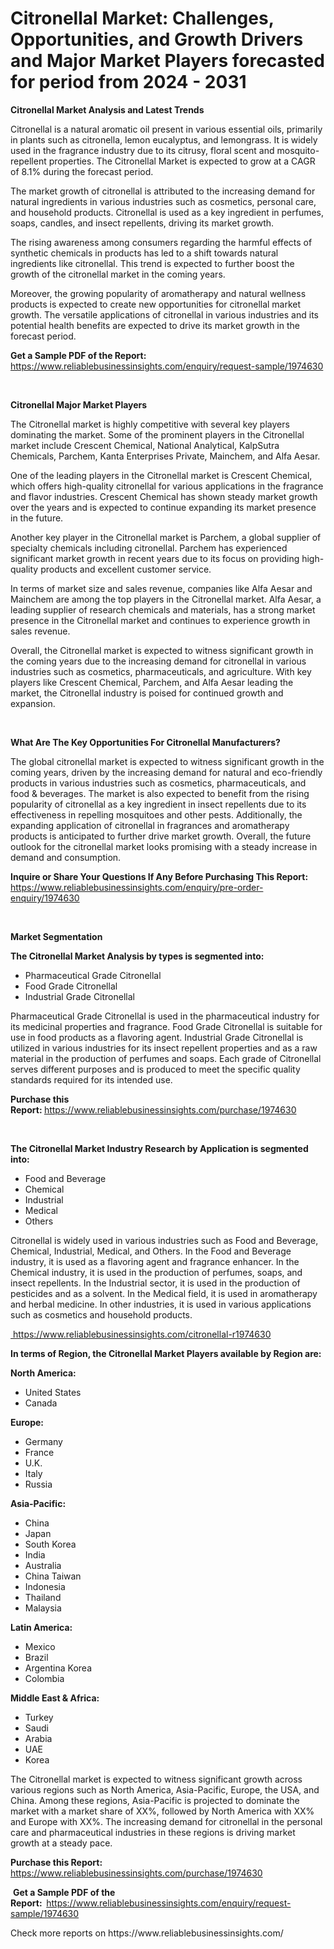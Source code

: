 <p><h1>Citronellal Market: Challenges, Opportunities, and Growth Drivers and Major Market Players forecasted for period from 2024 - 2031</h1></p><p><strong>Citronellal Market Analysis and Latest Trends</strong></p>
<p><p>Citronellal is a natural aromatic oil present in various essential oils, primarily in plants such as citronella, lemon eucalyptus, and lemongrass. It is widely used in the fragrance industry due to its citrusy, floral scent and mosquito-repellent properties. The Citronellal Market is expected to grow at a CAGR of 8.1% during the forecast period.</p><p>The market growth of citronellal is attributed to the increasing demand for natural ingredients in various industries such as cosmetics, personal care, and household products. Citronellal is used as a key ingredient in perfumes, soaps, candles, and insect repellents, driving its market growth.</p><p>The rising awareness among consumers regarding the harmful effects of synthetic chemicals in products has led to a shift towards natural ingredients like citronellal. This trend is expected to further boost the growth of the citronellal market in the coming years.</p><p>Moreover, the growing popularity of aromatherapy and natural wellness products is expected to create new opportunities for citronellal market growth. The versatile applications of citronellal in various industries and its potential health benefits are expected to drive its market growth in the forecast period.</p></p>
<p><strong>Get a Sample PDF of the Report:&nbsp;</strong> <a href="https://www.reliablebusinessinsights.com/enquiry/request-sample/1974630">https://www.reliablebusinessinsights.com/enquiry/request-sample/1974630</a></p>
<p>&nbsp;</p>
<p><strong>Citronellal Major Market Players</strong></p>
<p><p>The Citronellal market is highly competitive with several key players dominating the market. Some of the prominent players in the Citronellal market include Crescent Chemical, National Analytical, KalpSutra Chemicals, Parchem, Kanta Enterprises Private, Mainchem, and Alfa Aesar.</p><p>One of the leading players in the Citronellal market is Crescent Chemical, which offers high-quality citronellal for various applications in the fragrance and flavor industries. Crescent Chemical has shown steady market growth over the years and is expected to continue expanding its market presence in the future.</p><p>Another key player in the Citronellal market is Parchem, a global supplier of specialty chemicals including citronellal. Parchem has experienced significant market growth in recent years due to its focus on providing high-quality products and excellent customer service.</p><p>In terms of market size and sales revenue, companies like Alfa Aesar and Mainchem are among the top players in the Citronellal market. Alfa Aesar, a leading supplier of research chemicals and materials, has a strong market presence in the Citronellal market and continues to experience growth in sales revenue.</p><p>Overall, the Citronellal market is expected to witness significant growth in the coming years due to the increasing demand for citronellal in various industries such as cosmetics, pharmaceuticals, and agriculture. With key players like Crescent Chemical, Parchem, and Alfa Aesar leading the market, the Citronellal industry is poised for continued growth and expansion.</p></p>
<p>&nbsp;</p>
<p><strong>What Are The Key Opportunities For Citronellal Manufacturers?</strong></p>
<p><p>The global citronellal market is expected to witness significant growth in the coming years, driven by the increasing demand for natural and eco-friendly products in various industries such as cosmetics, pharmaceuticals, and food & beverages. The market is also expected to benefit from the rising popularity of citronellal as a key ingredient in insect repellents due to its effectiveness in repelling mosquitoes and other pests. Additionally, the expanding application of citronellal in fragrances and aromatherapy products is anticipated to further drive market growth. Overall, the future outlook for the citronellal market looks promising with a steady increase in demand and consumption.</p></p>
<p><strong>Inquire or Share Your Questions If Any Before Purchasing This Report:</strong> <a href="https://www.reliablebusinessinsights.com/enquiry/pre-order-enquiry/1974630">https://www.reliablebusinessinsights.com/enquiry/pre-order-enquiry/1974630</a></p>
<p>&nbsp;</p>
<p><strong>Market Segmentation</strong></p>
<p><strong>The Citronellal Market Analysis by types is segmented into:</strong></p>
<p><ul><li>Pharmaceutical Grade Citronellal</li><li>Food Grade Citronellal</li><li>Industrial Grade Citronellal</li></ul></p>
<p><p>Pharmaceutical Grade Citronellal is used in the pharmaceutical industry for its medicinal properties and fragrance. Food Grade Citronellal is suitable for use in food products as a flavoring agent. Industrial Grade Citronellal is utilized in various industries for its insect repellent properties and as a raw material in the production of perfumes and soaps. Each grade of Citronellal serves different purposes and is produced to meet the specific quality standards required for its intended use.</p></p>
<p><strong>Purchase this Report:&nbsp;</strong><a href="https://www.reliablebusinessinsights.com/purchase/1974630">https://www.reliablebusinessinsights.com/purchase/1974630</a></p>
<p>&nbsp;</p>
<p><strong>The Citronellal Market Industry Research by Application is segmented into:</strong></p>
<p><ul><li>Food and Beverage</li><li>Chemical</li><li>Industrial</li><li>Medical</li><li>Others</li></ul></p>
<p><p>Citronellal is widely used in various industries such as Food and Beverage, Chemical, Industrial, Medical, and Others. In the Food and Beverage industry, it is used as a flavoring agent and fragrance enhancer. In the Chemical industry, it is used in the production of perfumes, soaps, and insect repellents. In the Industrial sector, it is used in the production of pesticides and as a solvent. In the Medical field, it is used in aromatherapy and herbal medicine. In other industries, it is used in various applications such as cosmetics and household products.</p></p>
<p><a href="https://www.reliablebusinessinsights.com/citronellal-r1974630">&nbsp;https://www.reliablebusinessinsights.com/citronellal-r1974630</a></p>
<p><strong>In terms of Region, the Citronellal Market Players available by Region are:</strong></p>
<p>
    <p> <strong> North America: </strong>
        <ul>
            <li>United States</li>
            <li>Canada</li>
        </ul>
        </p> 
    <p> <strong> Europe: </strong>
        <ul>
            <li>Germany</li>
            <li>France</li>
            <li>U.K.</li>
            <li>Italy</li>
            <li>Russia</li>
        </ul>
        </p> 
    <p> <strong> Asia-Pacific: </strong>
        <ul>
            <li>China</li>
            <li>Japan</li>
            <li>South Korea</li>
            <li>India</li>
            <li>Australia</li>
            <li>China Taiwan</li>
            <li>Indonesia</li>
            <li>Thailand</li>
            <li>Malaysia</li>
        </ul>
        </p> 
    <p> <strong> Latin America: </strong>
        <ul>
            <li>Mexico</li>
            <li>Brazil</li>
            <li>Argentina Korea</li>
            <li>Colombia</li>
        </ul>
        </p> 
    <p> <strong> Middle East & Africa: </strong>
        <ul>
            <li>Turkey</li>
            <li>Saudi</li>
            <li>Arabia</li>
            <li>UAE</li>
            <li>Korea</li>
        </ul>
    </p>
    </p>
<p><p>The Citronellal market is expected to witness significant growth across various regions such as North America, Asia-Pacific, Europe, the USA, and China. Among these regions, Asia-Pacific is projected to dominate the market with a market share of XX%, followed by North America with XX% and Europe with XX%. The increasing demand for citronellal in the personal care and pharmaceutical industries in these regions is driving market growth at a steady pace.</p></p>
<p><strong>Purchase this Report: </strong><a href="https://www.reliablebusinessinsights.com/purchase/1974630">https://www.reliablebusinessinsights.com/purchase/1974630</a></p>
<p>&nbsp;<strong>Get a Sample PDF of the Report:&nbsp;&nbsp;</strong><a href="https://www.reliablebusinessinsights.com/enquiry/request-sample/1974630">https://www.reliablebusinessinsights.com/enquiry/request-sample/1974630</a></p>
<p><strong></strong></p>
<p>Check more reports on https://www.reliablebusinessinsights.com/</p>